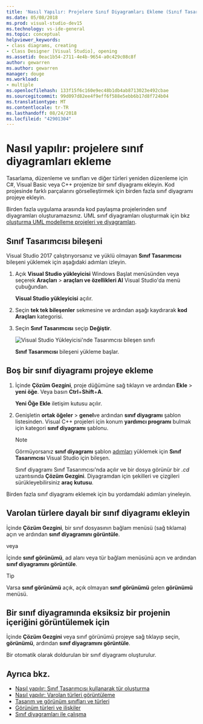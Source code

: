 ```yaml
---
title: 'Nasıl Yapılır: Projelere Sınıf Diyagramları Ekleme (Sınıf Tasarımcısı)'
ms.date: 05/08/2018
ms.prod: visual-studio-dev15
ms.technology: vs-ide-general
ms.topic: conceptual
helpviewer_keywords:
- class diagrams, creating
- Class Designer [Visual Studio], opening
ms.assetid: 0eac1b54-2711-4e4b-9654-a0c429c08c8f
author: gewarren
ms.author: gewarren
manager: douge
ms.workload:
- multiple
ms.openlocfilehash: 133f15f6c160e9ec48b1db4ab8713023e492cbae
ms.sourcegitcommit: 99d097d82ee4f9eff6f588e5ebb6b17d8f724b04
ms.translationtype: MT
ms.contentlocale: tr-TR
ms.lasthandoff: 08/24/2018
ms.locfileid: "42901304"
---
```

# <a name="how-to-add-class-diagrams-to-projects"></a>Nasıl yapılır: projelere sınıf diyagramları ekleme

Tasarlama, düzenleme ve sınıfları ve diğer türleri yeniden düzenleme için C#, Visual Basic veya C++ projenize bir sınıf diyagramı ekleyin. Kod projesinde farklı parçalarını görselleştirmek için birden fazla sınıf diyagramı projeye ekleyin.

Birden fazla uygulama arasında kod paylaşma projelerinden sınıf diyagramları oluşturamazsınız. UML sınıf diyagramları oluşturmak için bkz [oluşturma UML modelleme projeleri ve diyagramları](../../modeling/create-uml-modeling-projects-and-diagrams.md).

## <a name="install-the-class-designer-component"></a>Sınıf Tasarımcısı bileşeni

Visual Studio 2017 çalıştırıyorsanız ve yüklü olmayan **Sınıf Tasarımcısı** bileşeni yüklemek için aşağıdaki adımları izleyin.

1. Açık **Visual Studio yükleyicisi** Windows Başlat menüsünden veya seçerek **Araçları** > **araçları ve özellikleri Al** Visual Studio'da menü çubuğundan.

   **Visual Studio yükleyicisi** açılır.

1. Seçin **tek tek bileşenler** sekmesine ve ardından aşağı kaydırarak **kod Araçları** kategorisi.

1. Seçin **Sınıf Tasarımcısı** seçip **Değiştir**.

   ![Visual Studio Yükleyicisi'nde Tasarımcısı bileşen sınıfı](media/class-designer-component.png)

   **Sınıf Tasarımcısı** bileşeni yükleme başlar.

## <a name="add-a-blank-class-diagram-to-a-project"></a>Boş bir sınıf diyagramı projeye ekleme

1. İçinde **Çözüm Gezgini**, proje düğümüne sağ tıklayın ve ardından **Ekle** > **yeni öğe**. Veya basın **Ctrl**+**Shift**+**A**.

   **Yeni Öğe Ekle** iletişim kutusu açılır.

2. Genişletin **ortak öğeler** > **genel**ve ardından **sınıf diyagramı** şablon listesinden. Visual C++ projeleri için konum **yardımcı programı** bulmak için kategori **sınıf diyagramı** şablonu.

   > [!NOTE]
   > Görmüyorsanız **sınıf diyagramı** şablon [adımları](#install-the-class-designer-component) yüklemek için **Sınıf Tasarımcısı** Visual Studio için bileşen.

   Sınıf diyagramı Sınıf Tasarımcısı'nda açılır ve bir dosya görünür bir *.cd* uzantısında **Çözüm Gezgini**. Diyagramdan için şekilleri ve çizgileri sürükleyebilirsiniz **araç kutusu**.

Birden fazla sınıf diyagramı eklemek için bu yordamdaki adımları yineleyin.

## <a name="add-a-class-diagram-based-on-existing-types"></a>Varolan türlere dayalı bir sınıf diyagramı ekleyin

İçinde **Çözüm Gezgini**, bir sınıf dosyasının bağlam menüsü (sağ tıklama) açın ve ardından **sınıf diyagramını görüntüle**.

veya

İçinde **sınıf görünümü**, ad alanı veya tür bağlam menüsünü açın ve ardından **sınıf diyagramını görüntüle**.

> [!TIP]
> Varsa **sınıf görünümü** açık, açık olmayan **sınıf görünümü** gelen **görünümü** menüsü.

## <a name="to-display-the-contents-of-a-complete-project-in-a-class-diagram"></a>Bir sınıf diyagramında eksiksiz bir projenin içeriğini görüntülemek için

İçinde **Çözüm Gezgini** veya sınıf görünümü projeye sağ tıklayıp seçin, **görünümü**, ardından **sınıf diyagramını görüntüle**.

Bir otomatik olarak doldurulan bir sınıf diyagramı oluşturulur.

## <a name="see-also"></a>Ayrıca bkz.

- [Nasıl yapılır: Sınıf Tasarımcısı kullanarak tür oluşturma](how-to-create-types.md)
- [Nasıl yapılır: Varolan türleri görüntüleme](how-to-view-existing-types.md)
- [Tasarım ve görünüm sınıfları ve türleri](designing-and-viewing-classes-and-types.md)
- [Görünüm türleri ve ilişkiler](viewing-types-and-relationships.md)
- [Sınıf diyagramları ile çalışma](working-with-class-diagrams.md)
